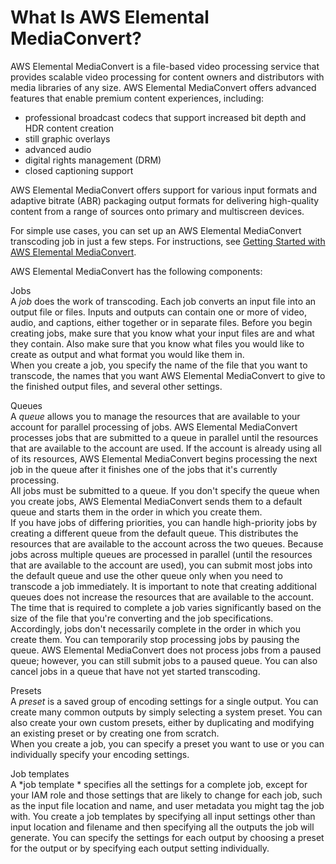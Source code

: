# What Is AWS Elemental MediaConvert?<a name="what-is"></a>

AWS Elemental MediaConvert is a file\-based video processing service that provides scalable video processing for content owners and distributors with media libraries of any size\. AWS Elemental MediaConvert offers advanced features that enable premium content experiences, including:
+ professional broadcast codecs that support increased bit depth and HDR content creation
+ still graphic overlays
+ advanced audio
+ digital rights management \(DRM\)
+ closed captioning support

AWS Elemental MediaConvert offers support for various input formats and adaptive bitrate \(ABR\) packaging output formats for delivering high\-quality content from a range of sources onto primary and multiscreen devices\.

For simple use cases, you can set up an AWS Elemental MediaConvert transcoding job in just a few steps\. For instructions, see [Getting Started with AWS Elemental MediaConvert](getting-started.md)\. 

 AWS Elemental MediaConvert has the following components:

Jobs  
A *job* does the work of transcoding\. Each job converts an input file into an output file or files\. Inputs and outputs can contain one or more of video, audio, and captions, either together or in separate files\. Before you begin creating jobs, make sure that you know what your input files are and what they contain\. Also make sure that you know what files you would like to create as output and what format you would like them in\.   
When you create a job, you specify the name of the file that you want to transcode, the names that you want AWS Elemental MediaConvert to give to the finished output files, and several other settings\.

Queues  
A *queue* allows you to manage the resources that are available to your account for parallel processing of jobs\. AWS Elemental MediaConvert processes jobs that are submitted to a queue in parallel until the resources that are available to the account are used\. If the account is already using all of its resources, AWS Elemental MediaConvert begins processing the next job in the queue after it finishes one of the jobs that it's currently processing\.   
All jobs must be submitted to a queue\. If you don't specify the queue when you create jobs, AWS Elemental MediaConvert sends them to a default queue and starts them in the order in which you create them\.   
If you have jobs of differing priorities, you can handle high\-priority jobs by creating a different queue from the default queue\. This distributes the resources that are available to the account across the two queues\. Because jobs across multiple queues are processed in parallel \(until the resources that are available to the account are used\), you can submit most jobs into the default queue and use the other queue only when you need to transcode a job immediately\. It is important to note that creating additional queues does not increase the resources that are available to the account\.   
The time that is required to complete a job varies significantly based on the size of the file that you're converting and the job specifications\. Accordingly, jobs don't necessarily complete in the order in which you create them\. You can temporarily stop processing jobs by pausing the queue\. AWS Elemental MediaConvert does not process jobs from a paused queue; however, you can still submit jobs to a paused queue\. You can also cancel jobs in a queue that have not yet started transcoding\. 

Presets  
 A *preset* is a saved group of encoding settings for a single output\. You can create many common outputs by simply selecting a system preset\. You can also create your own custom presets, either by duplicating and modifying an existing preset or by creating one from scratch\.  
When you create a job, you can specify a preset you want to use or you can individually specify your encoding settings\.

Job templates  
A *job template * specifies all the settings for a complete job, except for your IAM role and those settings that are likely to change for each job, such as the input file location and name, and user metadata you might tag the job with\. You create a job templates by specifying all input settings other than input location and filename and then specifying all the outputs the job will generate\. You can specify the settings for each output by choosing a preset for the output or by specifying each output setting individually\.